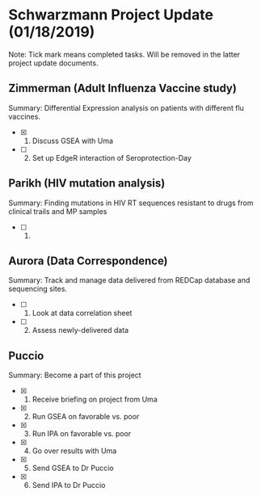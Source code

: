# **Schwarzmann Project Update (01/18/2019)**
Note: Tick mark means completed tasks. Will be removed in the latter project update documents.

## Zimmerman (Adult Influenza Vaccine study)
Summary: Differential Expression analysis on patients with different flu vaccines.
- [x] 1. Discuss GSEA with Uma
- [ ] 2. Set up EdgeR interaction of Seroprotection-Day

## Parikh (HIV mutation analysis)
Summary: Finding mutations in  HIV RT sequences resistant to drugs from clinical trails and MP samples
- [ ] 1. 

## Aurora (Data Correspondence)
Summary: Track and manage data delivered from REDCap database and sequencing sites.
- [ ] 1. Look at data correlation sheet
- [ ] 2. Assess newly-delivered data

## Puccio
Summary: Become a part of this project
- [x] 1. Receive briefing on project from Uma
- [x] 2. Run GSEA on favorable vs. poor
- [x] 3. Run IPA on favorable vs. poor
- [x] 4. Go over results with Uma
- [x] 5. Send GSEA to Dr Puccio
- [x] 6. Send IPA to Dr Puccio 
